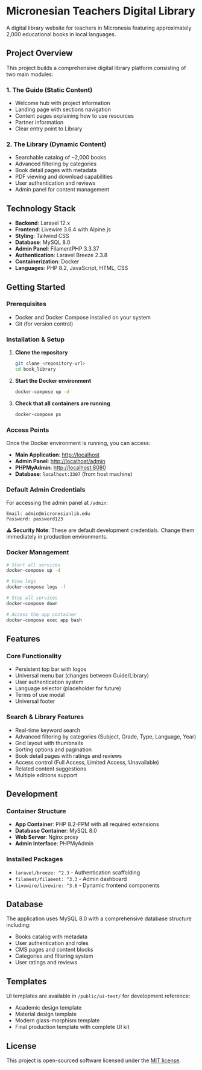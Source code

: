 # Micronesian Teachers Digital Library

A digital library website for teachers in Micronesia featuring approximately 2,000 educational books in local languages.

## Project Overview

This project builds a comprehensive digital library platform consisting of two main modules:

### 1. The Guide (Static Content)
- Welcome hub with project information
- Landing page with sections navigation
- Content pages explaining how to use resources
- Partner information
- Clear entry point to Library

### 2. The Library (Dynamic Content)
- Searchable catalog of ~2,000 books
- Advanced filtering by categories
- Book detail pages with metadata
- PDF viewing and download capabilities
- User authentication and reviews
- Admin panel for content management

## Technology Stack

- **Backend**: Laravel 12.x
- **Frontend**: Livewire 3.6.4 with Alpine.js
- **Styling**: Tailwind CSS
- **Database**: MySQL 8.0
- **Admin Panel**: FilamentPHP 3.3.37
- **Authentication**: Laravel Breeze 2.3.8
- **Containerization**: Docker
- **Languages**: PHP 8.2, JavaScript, HTML, CSS

## Getting Started

### Prerequisites
- Docker and Docker Compose installed on your system
- Git (for version control)

### Installation & Setup

1. **Clone the repository**
   ```bash
   git clone <repository-url>
   cd book_library
   ```

2. **Start the Docker environment**
   ```bash
   docker-compose up -d
   ```

3. **Check that all containers are running**
   ```bash
   docker-compose ps
   ```

### Access Points

Once the Docker environment is running, you can access:

- **Main Application**: [http://localhost](http://localhost)
- **Admin Panel**: [http://localhost/admin](http://localhost/admin)
- **PHPMyAdmin**: [http://localhost:8080](http://localhost:8080)
- **Database**: `localhost:3307` (from host machine)

### Default Admin Credentials

For accessing the admin panel at `/admin`:

```
Email: admin@micronesianlib.edu
Password: password123
```

**⚠️ Security Note**: These are default development credentials. Change them immediately in production environments.

### Docker Management

```bash
# Start all services
docker-compose up -d

# View logs
docker-compose logs -f

# Stop all services
docker-compose down

# Access the app container
docker-compose exec app bash
```

## Features

### Core Functionality
- Persistent top bar with logos
- Universal menu bar (changes between Guide/Library)
- User authentication system
- Language selector (placeholder for future)
- Terms of use modal
- Universal footer

### Search & Library Features
- Real-time keyword search
- Advanced filtering by categories (Subject, Grade, Type, Language, Year)
- Grid layout with thumbnails
- Sorting options and pagination
- Book detail pages with ratings and reviews
- Access control (Full Access, Limited Access, Unavailable)
- Related content suggestions
- Multiple editions support

## Development

### Container Structure
- **App Container**: PHP 8.2-FPM with all required extensions
- **Database Container**: MySQL 8.0
- **Web Server**: Nginx proxy
- **Admin Interface**: PHPMyAdmin

### Installed Packages
- `laravel/breeze: ^2.3` - Authentication scaffolding
- `filament/filament: ^3.3` - Admin dashboard
- `livewire/livewire: ^3.6` - Dynamic frontend components

## Database

The application uses MySQL 8.0 with a comprehensive database structure including:
- Books catalog with metadata
- User authentication and roles
- CMS pages and content blocks
- Categories and filtering system
- User ratings and reviews

## Templates

UI templates are available in `/public/ui-test/` for development reference:
- Academic design template
- Material design template
- Modern glass-morphism template
- Final production template with complete UI kit

## License

This project is open-sourced software licensed under the [MIT license](https://opensource.org/licenses/MIT).